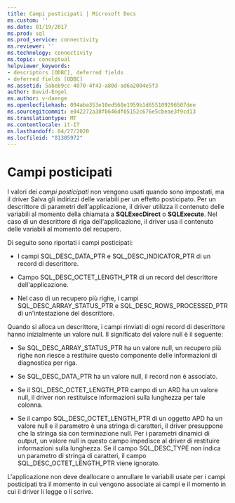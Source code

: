 ```yaml
---
title: Campi posticipati | Microsoft Docs
ms.custom: ''
ms.date: 01/19/2017
ms.prod: sql
ms.prod_service: connectivity
ms.reviewer: ''
ms.technology: connectivity
ms.topic: conceptual
helpviewer_keywords:
- descriptors [ODBC], deferred fields
- deferred fields [ODBC]
ms.assetid: 5abeb9cc-4070-4f43-a80d-ad6a2004e5f3
author: David-Engel
ms.author: v-daenge
ms.openlocfilehash: 094aba353e10ed568e1959b1d655109296507dee
ms.sourcegitcommit: e042272a38fb646df05152c676e5cbeae3f9cd13
ms.translationtype: MT
ms.contentlocale: it-IT
ms.lasthandoff: 04/27/2020
ms.locfileid: "81305972"
---
```

# <a name="deferred-fields"></a>Campi posticipati
I valori dei *campi posticipati* non vengono usati quando sono impostati, ma il driver Salva gli indirizzi delle variabili per un effetto posticipato. Per un descrittore di parametri dell'applicazione, il driver utilizza il contenuto delle variabili al momento della chiamata a **SQLExecDirect** o **SQLExecute**. Nel caso di un descrittore di riga dell'applicazione, il driver usa il contenuto delle variabili al momento del recupero.  
  
 Di seguito sono riportati i campi posticipati:  
  
-   I campi SQL_DESC_DATA_PTR e SQL_DESC_INDICATOR_PTR di un record di descrittore.  
  
-   Campo SQL_DESC_OCTET_LENGTH_PTR di un record del descrittore dell'applicazione.  
  
-   Nel caso di un recupero più righe, i campi SQL_DESC_ARRAY_STATUS_PTR e SQL_DESC_ROWS_PROCESSED_PTR di un'intestazione del descrittore.  
  
 Quando si alloca un descrittore, i campi rinviati di ogni record di descrittore hanno inizialmente un valore null. Il significato del valore null è il seguente:  
  
-   Se SQL_DESC_ARRAY_STATUS_PTR ha un valore null, un recupero più righe non riesce a restituire questo componente delle informazioni di diagnostica per riga.  
  
-   Se SQL_DESC_DATA_PTR ha un valore null, il record non è associato.  
  
-   Se il SQL_DESC_OCTET_LENGTH_PTR campo di un ARD ha un valore null, il driver non restituisce informazioni sulla lunghezza per tale colonna.  
  
-   Se il campo SQL_DESC_OCTET_LENGTH_PTR di un oggetto APD ha un valore null e il parametro è una stringa di caratteri, il driver presuppone che la stringa sia con terminazione null. Per i parametri dinamici di output, un valore null in questo campo impedisce al driver di restituire informazioni sulla lunghezza. Se il campo SQL_DESC_TYPE non indica un parametro di stringa di caratteri, il campo SQL_DESC_OCTET_LENGTH_PTR viene ignorato.  
  
 L'applicazione non deve deallocare o annullare le variabili usate per i campi posticipati tra il momento in cui vengono associate ai campi e il momento in cui il driver li legge o li scrive.
